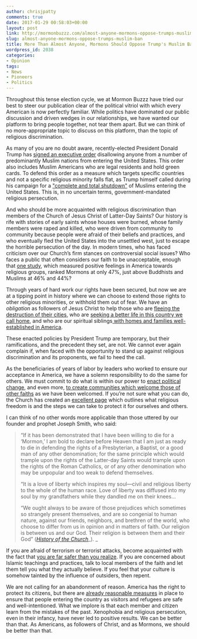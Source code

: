 ```yaml
---
author: chrisjpatty
comments: true
date: 2017-01-29 00:58:03+00:00
layout: post
link: http://mormonbuzzz.com/almost-anyone-mormons-oppose-trumps-muslim-ban/
slug: almost-anyone-mormons-oppose-trumps-muslim-ban
title: More Than Almost Anyone, Mormons Should Oppose Trump's Muslim Ban
wordpress_id: 2038
categories:
- Opinion
tags:
- News
- Pioneers
- Politics
---
```


Throughout this tense election cycle, we at Mormon Buzzz have tried our best to steer our publication clear of the political vitriol with which every American is now perfectly familiar. While politics have dominated our public discussion and driven wedges in our relationships, we have wanted our platform to bring people together, not tear them apart. But we can think of no more-appropriate topic to discuss on this platform, than the topic of religious discrimination.

As many of you are no doubt aware, recently-elected President Donald Trump has [signed an executive order](https://www.nytimes.com/2017/01/27/us/politics/trump-syrian-refugees.html) disallowing anyone from a number of predominantly Muslim nations from entering the United States. This order also includes Muslim Americans who are legal residents and hold green cards. To defend this order as a measure which targets specific countries and not a specific religious minority falls flat, as Trump himself called during his campaign for a ["complete and total shutdown"](https://www.washingtonpost.com/news/post-politics/wp/2015/12/07/donald-trump-calls-for-total-and-complete-shutdown-of-muslims-entering-the-united-states/) of Muslims entering the United States. This is, in no uncertain terms, government-mandated religious persecution. 

And who should be more acquainted with religious discrimination than members of the Church of Jesus Christ of Latter-Day Saints? Our history is rife with stories of early saints whose houses were burned, whose family members were raped and killed, who were driven from community to community because people were afraid of their beliefs and practices, and who eventually fled the United States into the unsettled west, just to escape the horrible persecution of the day. In modern times, who has faced criticism over our Church’s firm stances on controversial social issues? Who faces a public that often considers our faith to be unacceptable, enough that [one study](http://www.pewforum.org/2010/12/16/american-grace-how-religion-divides-and-unites-us/#1), which measured positive feelings in America towards religious groups, ranked Mormons at only 47%, just above Buddhists and Muslims at 46% and 44%? 

Through years of hard work our rights have been secured, but now we are at a tipping point in history where we can choose to extend those rights to other religious minorities, or withhold them out of fear. We have an _obligation_ as followers of Jesus Christ to help those who are [fleeing the destruction of their cities](http://www.nbcnews.com/storyline/syrias-suffering-families/syrian-refugees-see-dream-better-life-crushed-trump-ban-n713621), who are [seeking a better life in this country we call home](https://www.nytimes.com/2017/01/28/us/refugees-detained-at-us-airports-prompting-legal-challenges-to-trumps-immigration-order.html), and who are our spiritual siblings[ with homes and families well-established in America](https://www.propublica.org/article/trump-executive-order-could-block-legal-residents-from-returning-to-america). 

These enacted policies by President Trump are temporary, but their ramifications, and the precedent they set, are not. We cannot ever again complain if, when faced with the opportunity to stand up against religious discrimination and its proponents, we fail to heed the call.

As the beneficiaries of years of labor by leaders who worked to ensure our acceptance in America, we have a solemn responsibility to do the same for others. We must commit to do what is within our power to [enact political change](https://www.usa.gov/elected-officials), and even more, [to create communities which welcome those of other faiths](https://www.lds.org/refugees?lang=eng) as we have been welcomed. If you’re not sure what you can do, the Church has created an [excellent page](https://www.lds.org/religious-freedom?lang=eng) which outlines what religious freedom is and the steps we can take to protect it for ourselves and others.

I can think of no other words more applicable than those uttered by our founder and prophet Joseph Smith, who said:


<blockquote>“If it has been demonstrated that I have been willing to die for a ‘Mormon,’ I am bold to declare before Heaven that I am just as ready to die in defending the rights of a Presbyterian, a Baptist, or a good man of any other denomination; for the same principle which would trample upon the rights of the Latter-day Saints would trample upon the rights of the Roman Catholics, or of any other denomination who may be unpopular and too weak to defend themselves.



“It is a love of liberty which inspires my soul—civil and religious liberty to the whole of the human race. Love of liberty was diffused into my soul by my grandfathers while they dandled me on their knees…



“We ought always to be aware of those prejudices which sometimes so strangely present themselves, and are so congenial to human nature, against our friends, neighbors, and brethren of the world, who choose to differ from us in opinion and in matters of faith. Our religion is between us and our God. Their religion is between them and their God” ([_History of the Church_](https://www.lds.org/manual/teachings-joseph-smith/chapter-29?lang=eng)_). _</blockquote>


If you are afraid of terrorism or terrorist attacks, become acquainted with the fact that [you are far safer than you realize](https://www.washingtonpost.com/news/monkey-cage/wp/2015/11/23/youre-more-likely-to-be-fatally-crushed-by-furniture-than-killed-by-a-terrorist/). If you are concerned about Islamic teachings and practices, talk to local members of the faith and let them tell you what they actually believe. If you feel that your culture is somehow tainted by the influence of outsiders, then repent.

We are not calling for an abandonment of reason. America has the right to protect its citizens, but there are [already reasonable measures](http://www.bbc.com/news/world-us-canada-34848248) in place to ensure that people entering the country as visitors and refugees are safe and well-intentioned. What we implore is that each member and citizen learn from the mistakes of the past. Xenophobia and religious persecution, even in their infancy, have never led to positive results. We can be better than that. As Americans, as followers of Christ, and as Mormons, we should be better than that.
